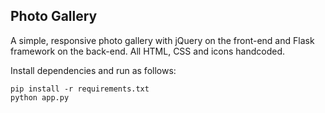 Photo Gallery
-------------

A simple, responsive photo gallery with jQuery on the front-end and Flask framework on the back-end. All HTML, CSS and icons handcoded.

Install dependencies and run as follows:
```
pip install -r requirements.txt
python app.py
```
